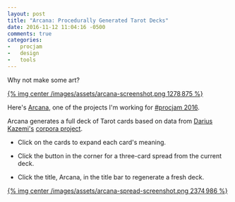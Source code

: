 ```yaml
---
layout: post
title: "Arcana: Procedurally Generated Tarot Decks"
date: 2016-11-12 11:04:16 -0500
comments: true
categories:
-   procjam
-   design
-   tools
---
```

Why not make some art?

[{% img center /images/assets/arcana-screenshot.png 1278 875 %}](/images/assets/arcana-screenshot.png)

<!--more-->

Here's [Arcana](https://random-arcana.herokuapp.com/), one of the projects I'm working for [#procjam 2016](https://twitter.com/hashtag/procjam).

Arcana generates a full deck of Tarot cards based on data from [Darius Kazemi's](https://twitter.com/tinysubversions) [corpora project](https://github.com/dariusk/corpora).

-   Click on the cards to expand each card's meaning.

-   Click the button in the corner for a three-card spread from the current deck.

-   Click the title, Arcana, in the title bar to regenerate a fresh deck.

[{% img center /images/assets/arcana-spread-screenshot.png 2374 986 %}](/images/assets/arcana-spread-screenshot.png)
